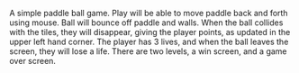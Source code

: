 A simple paddle ball game.  Play will be able to move paddle back and forth using mouse.  Ball will bounce off paddle and walls.  When the ball collides with the tiles, they will disappear, giving the player points, as updated in the upper left hand corner.  The player has 3 lives, and when the ball leaves the screen, they will lose a life.  There are two levels, a win screen, and a game over screen.
